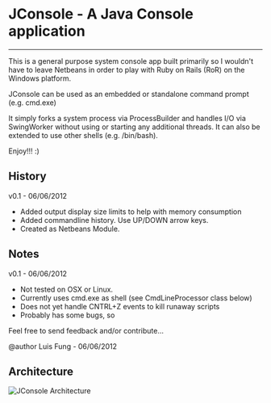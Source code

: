 # JConsole - A Java Console application
-------------------------------------

This is a general purpose system console app built primarily so I wouldn't 
have to leave Netbeans in order to play with Ruby on Rails (RoR) on the Windows platform.

JConsole can be used as an embedded or standalone command prompt (e.g. cmd.exe)

It simply forks a system process via ProcessBuilder and handles I/O via
SwingWorker without using or starting any additional threads. It can also be
extended to use other shells (e.g. /bin/bash).
 
Enjoy!!! :)

## History 

 v0.1 - 06/06/2012
 - Added output display size limits to help with memory consumption
 - Added commandline history. Use UP/DOWN arrow keys. 
 - Created as Netbeans Module.

## Notes 

v0.1 - 06/06/2012
- Not tested on OSX or Linux. 
- Currently uses cmd.exe as shell (see CmdLineProcessor class below) 
- Does not yet handle CNTRL+Z events to kill runaway scripts
- Probably has some bugs, so


Feel free to send feedback and/or contribute...


@author Luis Fung - 06/06/2012

Architecture
-------------------------------------
![JConsole Architecture](https://github.com/fungl164/JConsole/blob/master/Arch%20Diagram.png?raw=true "JConsole Architecture")
